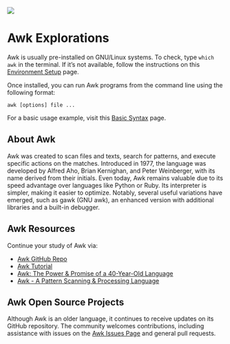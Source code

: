 <img src="https://raw.githubusercontent.com/rtoal/polyglot/master/docs/resources/awk-logo-64.png">

# Awk Explorations

Awk is usually pre-installed on GNU/Linux systems. To check, type `which awk` in the terminal. If it’s not available, follow the instructions on this [Environment Setup](https://www.tutorialspoint.com/awk/awk_environment.htm) page. 

Once installed, you can run Awk programs from the command line using the following format:

```
awk [options] file ...
```

For a basic usage example, visit this [Basic Syntax](https://www.tutorialspoint.com/awk/awk_basic_syntax.htm) page.

## About Awk

​​Awk was created to scan files and texts, search for patterns, and execute specific actions on the matches. Introduced in 1977, the language was developed by Alfred Aho, Brian Kernighan, and Peter Weinberger, with its name derived from their initials. Even today, Awk remains valuable due to its speed advantage over languages like Python or Ruby. Its interpreter is simpler, making it easier to optimize. Notably, several useful variations have emerged, such as gawk (GNU awk), an enhanced version with additional libraries and a built-in debugger.

## Awk Resources

Continue your study of Awk via:

- [Awk GitHub Repo](https://github.com/onetrueawk/awk)
- [Awk Tutorial](https://www.tutorialspoint.com/awk/index.htm)
- [Awk: The Power & Promise of a 40-Year-Old Language](https://www.fosslife.org/awk-power-and-promise-40-year-old-language)
- [Awk - A Pattern Scanning & Processing Language](https://www.awk.dev/awk.spe.pdf)

## Awk Open Source Projects

Although Awk is an older language, it continues to receive updates on its GitHub repository. The community welcomes contributions, including assistance with issues on the [Awk Issues Page](https://github.com/onetrueawk/awk/issues) and general pull requests.
